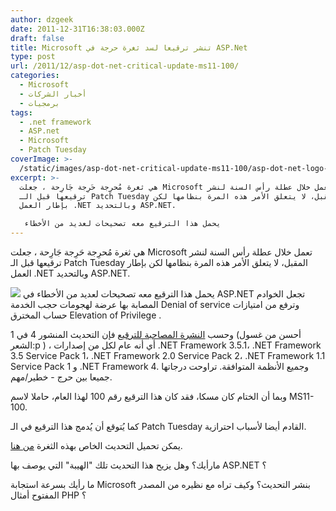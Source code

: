 ```yaml
---
author: dzgeek
date: 2011-12-31T16:38:03.000Z
draft: false
title: Microsoft تنشر ترقيعا لسد ثغرة حرجة في ASP.Net
type: post
url: /2011/12/asp-dot-net-critical-update-ms11-100/
categories:
  - Microsoft
  - أخبار الشركات
  - برمجيات
tags:
  - .net framework
  - ASP.net
  - Microsoft
  - Patch Tuesday
coverImage: >-
  /static/images/asp-dot-net-critical-update-ms11-100/asp-dot-net-logo-300x207.png
excerpt: >-
  هي ثغرة مُحرِجة حَرِجة جَارِحة ، جعلت Microsoft تعمل خلال عطلة رأس السنة لنشر
  ترقيعها قبل الـ Patch Tuesday المقبل، لا يتعلق الأمر هذه المرة بنظامها لكن
  بإطار العمل .NET وبالتحديد ASP.NET.

   يحمل هذا الترقيع معه تصحيحات لعديد من الأخطاء
---
```

هي ثغرة مُحرِجة حَرِجة جَارِحة ، جعلت Microsoft تعمل خلال عطلة رأس السنة لنشر ترقيعها قبل الـ Patch Tuesday المقبل، لا يتعلق الأمر هذه المرة بنظامها لكن بإطار العمل .NET وبالتحديد ASP.NET.

![](/static/images/asp-dot-net-critical-update-ms11-100/asp-dot-net-logo-300x207.png) يحمل هذا الترقيع معه تصحيحات لعديد من الأخطاء في ASP.NET تجعل الخوادم المصابة بها عرضة لهجومات حجب الخدمة Denial of service وترفع من امتيازات حساب المخترق Elevation of Privilege .

وحسب [النشرة المصاحبة للترقيع](http://technet.microsoft.com/en-us/security/advisory/2659883) فإن التحديث المنشور 4 في 1 (أحسن من غسول الشعر:p ) ، أي أنه عام لكل من إصدارات .NET Framework 3.5.1، .NET Framework 3.5 Service Pack 1، .NET Framework 2.0 Service Pack 2، .NET Framework 1.1 Service Pack 1 و .NET Framework 4. وجميع الأنظمة المتوافقة. تراوحت درجاتها جميعا بين حرج - خطير/مهم.

وبما أن الختام كان مسكا، فقد كان هذا الترقيع رقم 100 لهذا العام، حاملا لاسم MS11-100.

كما يُتوقع أن يُدمج هذا الترقيع في الـ Patch Tuesday القادم أيضا لأسباب احترازية.

يمكن تحميل التحديث الخاص بهذه الثغرة [من هنا](http://technet.microsoft.com/en-us/security/bulletin/ms11-100.mspx).

مارأيك؟ وهل يزيح هذا التحديث تلك "الهيبة" التي يوصف بها ASP.NET ؟

ما رأيك بسرعة استجابة Microsoft بنشر التحديث؟ وكيف تراه مع نظيره من المصدر المفتوح أمثال PHP ؟
